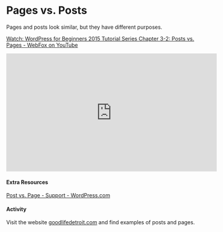 # Pages vs. Posts

Pages and posts look similar, but they have different purposes.

[Watch: WordPress for Beginners 2015 Tutorial Series Chapter 3-2: Posts vs. Pages - WebFox on YouTube](https://youtu.be/ac6t3jKKdWY)

<iframe width="560" height="315" src="https://www.youtube.com/embed/ac6t3jKKdWY" frameborder="0" allow="accelerometer; autoplay; encrypted-media; gyroscope; picture-in-picture" allowfullscreen></iframe>

#### Extra Resources
[Post vs. Page - Support - WordPress.com](https://en.support.wordpress.com/post-vs-page/)

#### Activity
Visit the website [goodlifedetroit.com](https://goodlifedetroit.com/) and find examples of posts and pages.
